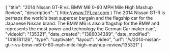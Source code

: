 {
    "title": "2014 Nissan GT-R vs. BMW M6 0-60 MPH Mile High Mashup Review",
    "description": "( http:\/\/www.TFLcar.com ) The 2014 Nissan GT-R is perhaps the world's best supercar bargain and the flagship car for the Japanese Nissan brand. The BMW M6 is also a flagship for the BMW and represents the most power and technology the German Car maker can",
    "videoid": "135321",
    "date_created": "1386034389",
    "date_modified": "1418181126",
    "type": "captivate",
    "layout": "video",
    "url": "\/v\/2014-nissan-gt-r-vs-bmw-m6-0-60-mph-mile-high-mashup-review\/135321"
}